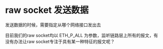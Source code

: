 # raw socket 发送数据
发送数据的时候，需要指定从哪个网络接口发出去

目前我们的raw socket均以 ETH_P_ALL 为参数，监听链路层上所有的报文，有没有办法让raw socket专注于具有某一种特征的报文呢？
